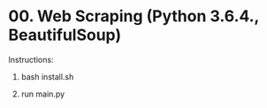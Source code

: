 # 00. Web Scraping (Python 3.6.4., BeautifulSoup)

Instructions:



1. bash install.sh

2. run main.py